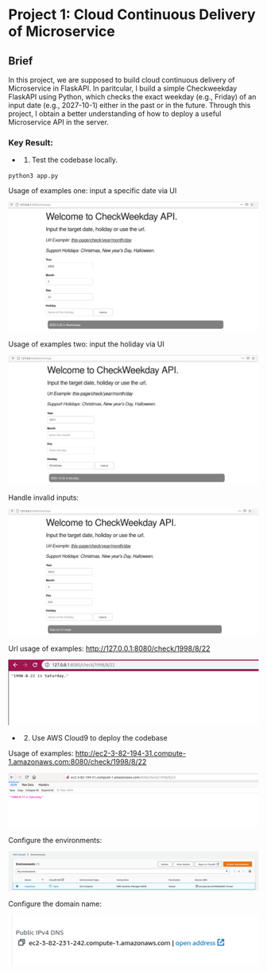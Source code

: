 # Project 1: Cloud Continuous Delivery of Microservice

## Brief
In this project, we are supposed to build cloud continuous delivery of Microservice in FlaskAPI. In paritcular, I build a simple Checkweekday FlaskAPI using Python, which checks the exact weekday (e.g., Friday) of an input date (e.g., 2027-10-1) either in the past or in the future. Through this project, I obtain a better understanding of how to deploy a useful Microservice API in the server.

### Key Result: 
* 1) Test the codebase locally.

`python3 app.py`

Usage of examples one: input a specific date via UI

![image](./assets/4.png)

Usage of examples two: input the holiday via UI

![image](./assets/3.png)

Handle invalid inputs:

![image](./assets/5.png)

Url usage of examples: http://127.0.0.1:8080/check/1998/8/22

![image](./assets/1.png)

* 2) Use AWS Cloud9 to deploy the codebase

Usage of examples: http://ec2-3-82-194-31.compute-1.amazonaws.com:8080/check/1998/8/22

![image](./assets/2.png)

Configure the environments:

![image](./assets/6.png)

Configure the domain name:

![image](./assets/7.png)
